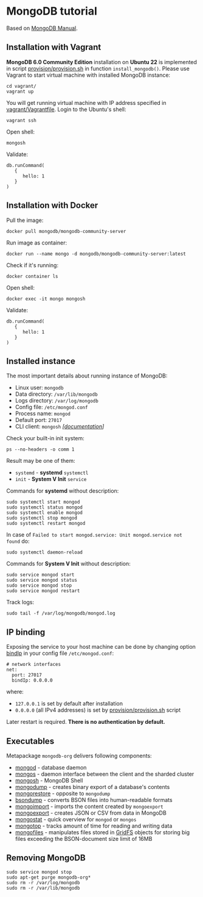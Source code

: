 
# MongoDB tutorial

Based on [MongoDB Manual](https://www.mongodb.com/docs/manual/).

## Installation with Vagrant

**MongoDB 6.0 Community Edition** installation
on **Ubuntu 22** is implemented in script
[provision/provision.sh](provision/provision.sh)
in function `install_mongodb()`. Please use Vagrant
to start virtual machine with installed MongoDB instance:

```
cd vagrant/
vagrant up
```

You will get running virtual machine with IP address
specified in [vagrant/Vagrantfile](vagrant/Vagrantfile).
Login to the Ubuntu's shell:

```
vagrant ssh
```

Open shell:

```
mongosh
```

Validate:

```
db.runCommand(
   {
      hello: 1
   }
)
```

## Installation with Docker

Pull the image:

```
docker pull mongodb/mongodb-community-server
```

Run image as container:

```
docker run --name mongo -d mongodb/mongodb-community-server:latest
```

Check if it's running:

```
docker container ls
```

Open shell:

```
docker exec -it mongo mongosh
```

Validate:

```
db.runCommand(
   {
      hello: 1
   }
)
```

## Installed instance

The most important details about running instance of MongoDB:

- Linux user: `mongodb`
- Data directory: `/var/lib/mongodb`
- Logs directory: `/var/log/mongodb`
- Config file: `/etc/mongod.conf`
- Process name: `mongod`
- Default port: `27017`
- CLI client: `mongosh` *[[documentation](https://www.mongodb.com/docs/mongodb-shell/)]*

Check your built-in init system:

```
ps --no-headers -o comm 1
```

Result may be one of them:

- `systemd` - **systemd** `systemctl`
- `init` - **System V Init** `service`

Commands for **systemd** without description:

```
sudo systemctl start mongod
sudo systemctl status mongod
sudo systemctl enable mongod
sudo systemctl stop mongod
sudo systemctl restart mongod
```

In case of `Failed to start mongod.service: Unit mongod.service not found` do:

```
sudo systemctl daemon-reload
```

Commands for **System V Init** without description:

```
sudo service mongod start
sudo service mongod status
sudo service mongod stop
sudo service mongod restart
```

Track logs:

```
sudo tail -f /var/log/mongodb/mongod.log
```

## IP binding

Exposing the service to your host machine can be done
by changing option [bindIp](https://www.mongodb.com/docs/manual/reference/configuration-options/#mongodb-setting-net.bindIp)
in your config file `/etc/mongod.conf`:

```
# network interfaces
net:
  port: 27017
  bindIp: 0.0.0.0
```

where:

- `127.0.0.1` is set by default after installation
- `0.0.0.0` (all IPv4 addresses) is set by [provision/provision.sh](provision/provision.sh) script

Later restart is required. **There is no authentication by default.**

## Executables

Metapackage `mongodb-org` delivers following components:

- [mongod](https://www.mongodb.com/docs/manual/reference/program/mongod/#mongodb-binary-bin.mongod) - database daemon
- [mongos](https://www.mongodb.com/docs/manual/reference/program/mongos/#mongodb-binary-bin.mongos) - daemon interface between the client and the sharded cluster
- [mongosh](https://www.mongodb.com/docs/mongodb-shell/#mongodb-binary-bin.mongosh) - MongoDB Shell
- [mongodump](https://www.mongodb.com/docs/database-tools/mongodump/#mongodb-binary-bin.mongodump) - creates binary export of a database's contents
- [mongorestore](https://www.mongodb.com/docs/database-tools/mongorestore/#mongodb-binary-bin.mongorestore) - opposite to `mongodump`
- [bsondump](https://www.mongodb.com/docs/database-tools/bsondump/#mongodb-binary-bin.bsondump) - converts BSON files into human-readable formats
- [mongoimport](https://www.mongodb.com/docs/database-tools/mongoimport/#mongodb-binary-bin.mongoimport) - imports the content created by `mongoexport`
- [mongoexport](https://www.mongodb.com/docs/database-tools/mongoexport/#mongodb-binary-bin.mongoexport) - creates JSON or CSV from data in MongoDB
- [mongostat](https://www.mongodb.com/docs/database-tools/mongostat/#mongodb-binary-bin.mongostat) - quick overview for `mongod` or `mongos`
- [mongotop](https://www.mongodb.com/docs/database-tools/mongotop/#mongodb-binary-bin.mongotop) - tracks amount of time for reading and writing data
- [mongofiles](https://www.mongodb.com/docs/database-tools/mongofiles/#mongodb-binary-bin.mongofiles) - manipulates files stored in [GridFS](https://www.mongodb.com/docs/manual/core/gridfs/) objects for storing big files exceeding the BSON-document size limit of 16MB 

## Removing MongoDB

```
sudo service mongod stop
sudo apt-get purge mongodb-org*
sudo rm -r /var/log/mongodb
sudo rm -r /var/lib/mongodb
```
